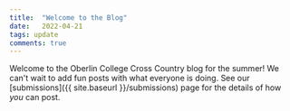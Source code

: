 ```yaml
---
title:  "Welcome to the Blog"
date:   2022-04-21
tags: update
comments: true
---
```


Welcome to the Oberlin College Cross Country blog for the summer! We can't wait to add fun posts with what everyone is doing. See our [submissions]({{ site.baseurl }}/submissions) page for the details of how *you* can post.
